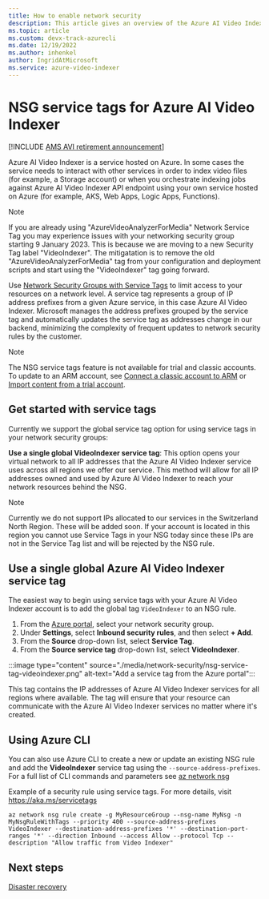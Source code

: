 ```yaml
---
title: How to enable network security
description: This article gives an overview of the Azure AI Video Indexer  network security options.
ms.topic: article
ms.custom: devx-track-azurecli
ms.date: 12/19/2022
ms.author: inhenkel
author: IngridAtMicrosoft
ms.service: azure-video-indexer
---
```


# NSG service tags for Azure AI Video Indexer

[!INCLUDE [AMS AVI retirement announcement](./includes/important-ams-retirement-avi-announcement.md)]

Azure AI Video Indexer is a service hosted on Azure. In some cases the service needs to interact with other services in order to index video files (for example, a Storage account) or when you orchestrate indexing jobs against Azure AI Video Indexer API endpoint using your own service hosted on Azure (for example, AKS, Web Apps, Logic Apps, Functions).

> [!NOTE]
> If you are already using "AzureVideoAnalyzerForMedia" Network Service Tag you may experience issues with your networking security group starting 9 January 2023. This is because we are moving to a new Security Tag label "VideoIndexer". The mitigatation is to remove the old "AzureVideoAnalyzerForMedia" tag from your configuration and deployment scripts and start using the "VideoIndexer" tag going forward.

Use [Network Security Groups with Service Tags](../virtual-network/service-tags-overview.md) to limit access to your resources on a network level. A service tag represents a group of IP address prefixes from a given Azure service, in this case Azure AI Video Indexer. Microsoft manages the address prefixes grouped by the service tag and automatically updates the service tag as addresses change in our backend, minimizing the complexity of frequent updates to network security rules by the customer.

> [!NOTE]
> The NSG service tags feature is not available for trial and classic accounts. To update to an ARM account, see [Connect a classic account to ARM](connect-classic-account-to-arm.md) or [Import content from a trial account](import-content-from-trial.md).

## Get started with service tags

Currently we support the global service tag option for using service tags in your network security groups:

**Use a single global VideoIndexer service tag**: This option opens your virtual network to all IP addresses that the Azure AI Video Indexer service uses across all regions we offer our service. This method will allow for all IP addresses owned and used by Azure AI Video Indexer to reach your network resources behind the NSG.

> [!NOTE]
> Currently we do not support IPs allocated to our services in the Switzerland North Region. These will be added soon. If your account is located in this region you cannot use Service Tags in your NSG today since these IPs are not in the Service Tag list and will be rejected by the NSG rule.

## Use a single global Azure AI Video Indexer service tag

The easiest way to begin using service tags with your Azure AI Video Indexer account is to add the global tag `VideoIndexer` to an NSG rule.

1. From the [Azure portal](https://portal.azure.com/), select your network security group.
1. Under **Settings**, select **Inbound security rules**, and then select **+ Add**.
1. From the **Source** drop-down list, select **Service Tag**.
1. From the **Source service tag** drop-down list, select **VideoIndexer**.

:::image type="content" source="./media/network-security/nsg-service-tag-videoindexer.png" alt-text="Add a service tag from the Azure portal":::

This tag contains the IP addresses of Azure AI Video Indexer services for all regions where available. The tag will ensure that your resource can communicate with the Azure AI Video Indexer services no matter where it's created.

## Using Azure CLI

You can also use Azure CLI to create a new or update an existing NSG rule and add the **VideoIndexer** service tag using the `--source-address-prefixes`. For a full list of CLI commands and parameters see [az network nsg](/cli/azure/network/nsg/rule?view=azure-cli-latest&preserve-view=true)

Example of a security rule using service tags. For more details, visit https://aka.ms/servicetags

`az network nsg rule create -g MyResourceGroup --nsg-name MyNsg -n MyNsgRuleWithTags --priority 400 --source-address-prefixes VideoIndexer --destination-address-prefixes '*' --destination-port-ranges '*' --direction Inbound --access Allow --protocol Tcp --description "Allow traffic from Video Indexer"`

## Next steps

[Disaster recovery](video-indexer-disaster-recovery.md)
